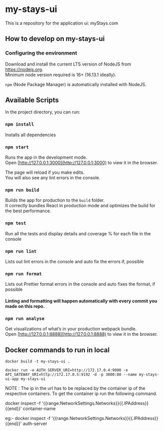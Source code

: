 # my-stays-ui
This is a repository for the application ui: myStays.com

## How to develop on my-stays-ui

### Configuring the environment

Download and install the current LTS version of NodeJS from https://nodejs.org.
\
Minimum node version required is 16+ (16.13.1 ideally).

`npm` (Node Package Manager) is automatically installed with NodeJS.

## Available Scripts

In the project directory, you can run:

### `npm install`

Installs all dependencies

### `npm start`

Runs the app in the development mode.\
Open [http://127.0.0.1:3000](http://127.0.0.1:3000) to view it in the browser.

The page will reload if you make edits.\
You will also see any lint errors in the console.

### `npm run build`

Builds the app for production to the `build` folder.\
It correctly bundles React in production mode and optimizes the build for the best performance.

### `npm test`

Run all the tests and display details and coverage % for each file in the console

### `npm run lint`

Lists out lint errors in the console and auto fix the errors if, possible

### `npm run format`

Lists out Prettier format errors in the console and auto fixes the format, if possible

#### Linting and formatting will happen automatically with every commit you made on this repo.

### `npm run analyse`

Get visualizations of what’s in your production webpack bundle.\
Open [http://127.0.0.1:8888](http://127.0.0.1:8888) to view it in the browser.

## Docker commands to run in local

`docker build -t my-stays-ui .`

`docker run -e AUTH_SERVER_URI=http://172.17.0.4:9000 -e API_GATEWAY_URI=http://172.17.0.5:9192 -d -p 3000:80 --name my-stays-ui-app my-stays-ui`

NOTE : The ip in the url has to be replaced by the container ip of the respective containers. To get the container ip run the following command.

docker inspect -f '{{range.NetworkSettings.Networks}}{{.IPAddress}}{{end}}' container-name

eg:- docker inspect -f '{{range.NetworkSettings.Networks}}{{.IPAddress}}{{end}}' auth-server



